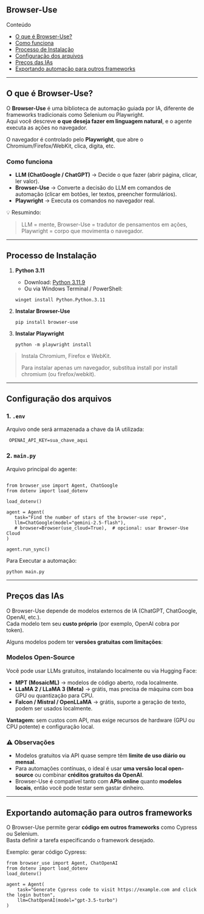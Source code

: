 ## Browser-Use

Conteúdo

- [O que é Browser-Use?](#O-que-é-Browser-Use?)
- [Como funciona](#Como-funciona)
- [Processo de Instalação](#Processo-de-Instalação)
- [Configuração dos arquivos](#Configuração-dos-arquivos)
- [Preços das IAs](#Preços-das-IAs)
- [ Exportando automação para outros frameworks](#Exportando-automação-para-outros-frameworks)

---

## O que é Browser-Use?

O **Browser-Use** é uma biblioteca de automação guiada por IA, diferente de frameworks tradicionais como Selenium ou Playwright.  
Aqui você descreve **o que deseja fazer em linguagem natural**, e o agente executa as ações no navegador.

O navegador é controlado pelo **Playwright**, que abre o Chromium/Firefox/WebKit, clica, digita, etc.

### Como funciona

- **LLM (ChatGoogle / ChatGPT)** → Decide o que fazer (abrir página, clicar, ler valor).  
- **Browser-Use** → Converte a decisão do LLM em comandos de automação (clicar em botões, ler textos, preencher formulários).  
- **Playwright** → Executa os comandos no navegador real.

💡 Resumindo:  
> LLM = mente, Browser-Use = tradutor de pensamentos em ações, Playwright = corpo que movimenta o navegador.

---

## Processo de Instalação

1. **Python 3.11**  
   - Download: [Python 3.11.9](https://www.python.org/ftp/python/3.11.9/python-3.11.9-amd64.exe)  
   - Ou via Windows Terminal / PowerShell:  
   ```
   winget install Python.Python.3.11
   ```

2. **Instalar Browser-Use**
   ```
   pip install browser-use
   ```

3. **Instalar Playwright**
   ```
   python -m playwright install   
   ```


> Instala Chromium, Firefox e WebKit.
> 
> Para instalar apenas um navegador, substitua install por install chromium (ou firefox/webkit).

---

## Configuração dos arquivos

### 1. `.env`

Arquivo onde será armazenada a chave da IA utilizada:
   ```
    OPENAI_API_KEY=sua_chave_aqui
  ```

### 2. `main.py`
Arquivo principal do agente:

 ```

from browser_use import Agent, ChatGoogle
from dotenv import load_dotenv

load_dotenv()

agent = Agent(
    task="Find the number of stars of the browser-use repo",
    llm=ChatGoogle(model="gemini-2.5-flash"),
    # browser=Browser(use_cloud=True),  # opcional: usar Browser-Use Cloud
)

agent.run_sync()

  ```

Para Executar a automação:

```
python main.py
```

---

## Preços das IAs

O Browser-Use depende de modelos externos de IA (ChatGPT, ChatGoogle, OpenAI, etc.).  
Cada modelo tem seu **custo próprio** (por exemplo, OpenAI cobra por token).

Alguns modelos podem ter **versões gratuitas com limitações**:

### Modelos Open-Source

Você pode usar LLMs gratuitos, instalando localmente ou via Hugging Face:

- **MPT (MosaicML)** → modelos de código aberto, roda localmente.  
- **LLaMA 2 / LLaMA 3 (Meta)** → grátis, mas precisa de máquina com boa GPU ou quantização para CPU.  
- **Falcon / Mistral / OpenLLaMA** → grátis, suporte a geração de texto, podem ser usados localmente.

**Vantagem:** sem custos com API, mas exige recursos de hardware (GPU ou CPU potente) e configuração local.

### ⚠️ Observações

- Modelos gratuitos via API quase sempre têm **limite de uso diário ou mensal**.  
- Para automações contínuas, o ideal é usar **uma versão local open-source** ou combinar **créditos gratuitos da OpenAI**.  
- Browser-Use é compatível tanto com **APIs online** quanto **modelos locais**, então você pode testar sem gastar dinheiro.


---

## Exportando automação para outros frameworks

O Browser-Use permite gerar **código em outros frameworks** como Cypress ou Selenium.  
Basta definir a tarefa especificando o framework desejado.  

Exemplo: gerar código Cypress:

```
from browser_use import Agent, ChatOpenAI
from dotenv import load_dotenv
load_dotenv()

agent = Agent(
    task="Generate Cypress code to visit https://example.com and click the login button",
    llm=ChatOpenAI(model="gpt-3.5-turbo")
)
